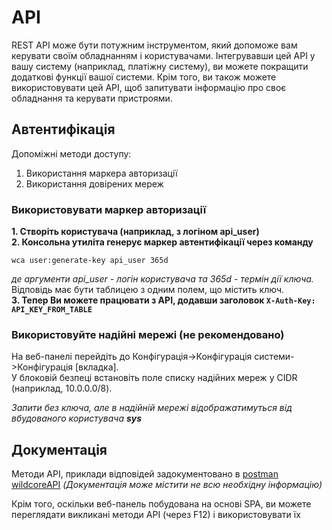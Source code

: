 # API
REST API може бути потужним інструментом, який допоможе вам керувати своїм обладнанням і користувачами. Інтегрувавши цей API у вашу систему (наприклад, платіжну систему), ви можете покращити додаткові функції вашої системи.
Крім того, ви також можете використовувати цей API, щоб запитувати інформацію про своє обладнання та керувати пристроями.


## Автентифікація
Допоміжні методи доступу:

1. Використання маркера авторизації
2. Використання довірених мереж


### Використовувати маркер авторизації
**1. Створіть користувача (наприклад, з логіном api_user)**    
**2. Консольна утиліта генерує маркер автентифікації через команду**    
```shell     
wca user:generate-key api_user 365d     
```     
_де аргументи api_user - логін користувача та 365d - термін дії ключа._    
Відповідь має бути таблицею з одним полем, що містить ключ.    
**3. Тепер Ви можете працювати з API, додавши заголовок `X-Auth-Key: API_KEY_FROM_TABLE`**

### Використовуйте надійні мережі (не рекомендовано)
На веб-панелі перейдіть до Конфігурація->Конфігурація системи->Конфігурація [вкладка].    
У блоковій безпеці встановіть поле списку надійних мереж у CIDR (наприклад, 10.0.0.0/8).    

_Запити без ключа, але в надійній мережі відображатимуться від вбудованого користувача **sys**_    

## Документація
Методи API, приклади відповідей задокументовано в [postman wildcoreAPI](https://documenter.getpostman.com/view/6612340/TWDRqyW4) _(Документація може містити не всю необхідну інформацію)_    

Крім того, оскільки веб-панель побудована на основі SPA, ви можете переглядати викликані методи API (через F12) і використовувати їх
